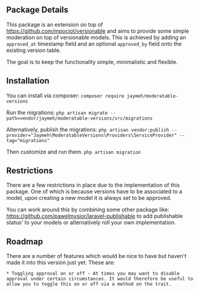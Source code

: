 ## Package Details

This package is an extension on top of https://github.com/mpociot/versionable and aims to provide some simple moderation on top of versionable models. This is achieved by adding an `approved_at` timestamp field and an optional `approved_by` field onto the existing version table.

The goal is to keep the functionality simple, minimalistic and flexible.

## Installation

You can install via composer:
`composer require jaymeh/moderatable-versions`

Run the migrations:
`php artisan migrate --path=vendor/jaymeh/moderatable-versions/src/migrations`

Alternatively, publish the migrations:
`php artisan vendor:publish --provider="Jaymeh\ModeratableVersions\Providers\ServiceProvider" --tag="migrations"`

Then customize and run them.
`php artisan migration`

## Restrictions

There are a few restrictions in place due to the implementation of this package. One of which is because versions have to be associated to a model, upon creating a new model it is always set to be approved.

You can work around this by combining some other package like: https://github.com/pawelmysior/laravel-publishable to add publishable status' to your models or alternatively roll your own implementation.

## Roadmap
There are a number of features which would be nice to have but haven't made it into this version just yet. These are:

    * Toggling approval on or off - At times you may want to disable approval under certain circumstances. It would therefore be useful to allow you to toggle this on or off via a method on the trait.